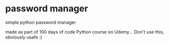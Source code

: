 # password manager
 simple python password manager
 
 made as part of 100 days of code Python course on Udemy...
 Don't use this, obviously usafe :)
